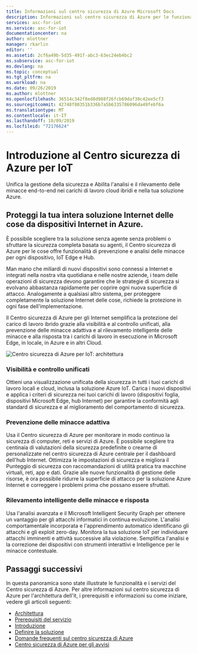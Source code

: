 ```yaml
---
title: Informazioni sul centro sicurezza di Azure Microsoft Docs
description: Informazioni sul centro sicurezza di Azure per le funzionalità e il servizio Internet.
services: asc-for-iot
ms.service: asc-for-iot
documentationcenter: na
author: mlottner
manager: rkarlin
editor: ''
ms.assetid: 2cf6a49b-5d35-491f-abc3-63ec24eb4bc2
ms.subservice: asc-for-iot
ms.devlang: na
ms.topic: conceptual
ms.tgt_pltfrm: na
ms.workload: na
ms.date: 09/26/2019
ms.author: mlottner
ms.openlocfilehash: 36514c342f8ed8d988f26fcb69daf30c42ee5cf3
ms.sourcegitcommit: 42748f80351b336b7a5b6335786096da49febf6a
ms.translationtype: MT
ms.contentlocale: it-IT
ms.lasthandoff: 10/09/2019
ms.locfileid: "72176624"
---
```

# <a name="introducing-azure-security-center-for-iot"></a>Introduzione al Centro sicurezza di Azure per IoT

Unifica la gestione della sicurezza e Abilita l'analisi e il rilevamento delle minacce end-to-end nei carichi di lavoro cloud ibridi e nella tua soluzione Azure. 

## <a name="secure-your-entire-iot-solution-from-iot-devices-to-azure-cloud"></a>Proteggi la tua intera soluzione Internet delle cose da dispositivi Internet in Azure.

È possibile scegliere tra la soluzione senza agente senza problemi o sfruttare la sicurezza completa basata su agenti, il Centro sicurezza di Azure per le cose offre funzionalità di prevenzione e analisi delle minacce per ogni dispositivo, IoT Edge e Hub.

Man mano che miliardi di nuovi dispositivi sono connessi a Internet e integrati nella nostra vita quotidiana e nelle nostre aziende, i team delle operazioni di sicurezza devono garantire che le strategie di sicurezza si evolvano abbastanza rapidamente per coprire ogni nuova superficie di attacco. Analogamente a qualsiasi altro sistema, per proteggere completamente la soluzione Internet delle cose, richiede la protezione in ogni fase dell'implementazione. 

Il Centro sicurezza di Azure per gli Internet semplifica la protezione del carico di lavoro ibrido grazie alla visibilità e al controllo unificati, alla prevenzione delle minacce adattiva e al rilevamento intelligente delle minacce e alla risposta tra i carichi di lavoro in esecuzione in Microsoft Edge, in locale, in Azure e in altri Cloud. 

![Centro sicurezza di Azure per IoT: architettura](./media/architecture/azure-iot-security-architecture.png)

### <a name="unified-visibility-and-control"></a>Visibilità e controllo unificati

Ottieni una visualizzazione unificata della sicurezza in tutti i tuoi carichi di lavoro locali e cloud, inclusa la soluzione Azure IoT. Carica i nuovi dispositivi e applica i criteri di sicurezza nei tuoi carichi di lavoro (dispositivi foglia, dispositivi Microsoft Edge, hub Internet) per garantire la conformità agli standard di sicurezza e al miglioramento del comportamento di sicurezza. 

### <a name="adaptive-threat-prevention"></a>Prevenzione delle minacce adattiva

Usa il Centro sicurezza di Azure per monitorare in modo continuo la sicurezza di computer, reti e servizi di Azure. È possibile scegliere tra centinaia di valutazioni della sicurezza predefinite o crearne di personalizzate nel centro sicurezza di Azure centrale per il dashboard dell'hub Internet. Ottimizza le impostazioni di sicurezza e migliora il Punteggio di sicurezza con raccomandazioni di utilità pratica tra macchine virtuali, reti, app e dati. Grazie alle nuove funzionalità di gestione delle risorse, è ora possibile ridurre la superficie di attacco per la soluzione Azure Internet e correggere i problemi prima che possano essere sfruttati.

### <a name="intelligent-threat-detection-and-response"></a>Rilevamento intelligente delle minacce e risposta

Usa l'analisi avanzata e il Microsoft Intelligent Security Graph per ottenere un vantaggio per gli attacchi informatici in continua evoluzione. L'analisi comportamentale incorporata e l'apprendimento automatico identificano gli attacchi e gli exploit zero-day. Monitora la tua soluzione IoT per individuare attacchi imminenti e attività successive alla violazione. Semplifica l'analisi e la correzione dei dispositivi con strumenti interattivi e Intelligence per le minacce contestuale.

## <a name="next-steps"></a>Passaggi successivi

In questa panoramica sono state illustrate le funzionalità e i servizi del Centro sicurezza di Azure. Per altre informazioni sul centro sicurezza di Azure per l'architettura dell'it, i prerequisiti e informazioni su come iniziare, vedere gli articoli seguenti:

- [Architettura](architecture.md)
- [Prerequisiti del servizio](service-prerequisites.md)
- [Introduzione](getting-started.md)
- [Definire la soluzione](quickstart-configure-your-solution.md)
- [Domande frequenti sul centro sicurezza di Azure](resources-frequently-asked-questions.md)
- [Centro sicurezza di Azure per gli avvisi](concept-security-alerts.md)

